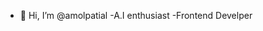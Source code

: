 - 👋 Hi, I’m @amolpatial
-A.I enthusiast
-Frontend Develper


<!---
amolpatial/amolpatial is a ✨ special ✨ repository because its `README.md` (this file) appears on your GitHub profile.
You can click the Preview link to take a look at your changes.
--->
